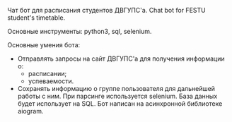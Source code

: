 Чат бот для расписания студентов ДВГУПС'а.
Chat bot for FESTU student's timetable.

Основные инструменты: python3, sql, selenium.

Основные умения бота:
- Отправлять запросы на сайт ДВГУПС'а для получения информации о:
	- расписании;
	- успеваемости.
- Сохранять информацию о группе пользователя для дальнейшей работы с ним.
При парсинге используется selenium.
База данных будет использует на SQL. 
Бот написан на асинхронной библиотеке aiogram.
